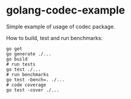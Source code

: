 # golang-codec-example

Simple example of usage of codec package.

How to build, test and run benchmarks:

```
go get
go generate ./...
go build
# run tests
go test ./...
# run benchmarks
go test -bench=. ./...
# code coverage
go test -cover ./...
```
